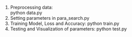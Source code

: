 1. Preprocessing data:  
  python data.py
2. Setting parameters in para_search.py
3. Training Model, Loss and Accuracy: 
  python train.py
4. Testing and Visualization of parameters: 
  python test.py 
